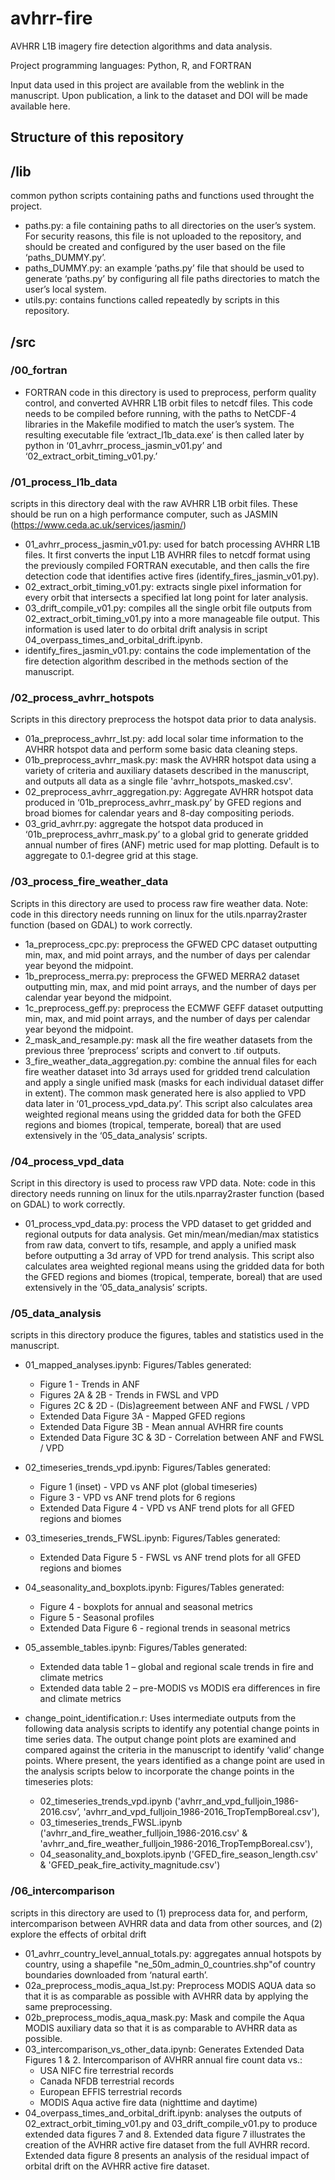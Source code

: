 # avhrr-fire

AVHRR L1B imagery fire detection algorithms and data analysis.

Project programming languages: Python, R, and FORTRAN

Input data used in this project are available from the weblink in the manuscript. Upon publication, a link to the dataset and DOI will be made available here.

## Structure of this repository
## /lib
common python scripts containing paths and functions used throught the project.

- paths.py: a file containing paths to all directories on the user’s system. For security reasons, this file is not uploaded to the repository, and should be created and configured by the user based on the file ‘paths_DUMMY.py’.
- paths_DUMMY.py: an example ‘paths.py’ file that should be used to generate ‘paths.py’ by configuring all file paths directories to match the user’s local system. 
- utils.py: contains functions called repeatedly by scripts in this repository. 

## /src
### /00_fortran
- FORTRAN code in this directory is used to preprocess, perform quality control, and converted AVHRR L1B orbit files to netcdf files. This code needs to be compiled before running, with the paths to NetCDF-4 libraries in the Makefile modified to match the user’s system. The resulting executable file ‘extract_l1b_data.exe’ is then called later by python in ‘01_avhrr_process_jasmin_v01.py’ and ‘02_extract_orbit_timing_v01.py.’

### /01_process_l1b_data
scripts in this directory deal with the raw AVHRR L1B orbit files. These should be run on a high performance computer, such as JASMIN (https://www.ceda.ac.uk/services/jasmin/)
- 01_avhrr_process_jasmin_v01.py: used for batch processing AVHRR L1B files. It first converts the input L1B AVHRR files to netcdf format using the previously compiled FORTRAN executable, and then calls the fire detection code that identifies active fires (identify_fires_jasmin_v01.py).
- 02_extract_orbit_timing_v01.py: extracts single pixel information for every orbit that intersects a specified lat long point for later analysis.
- 03_drift_compile_v01.py: compiles all the single orbit file outputs from 02_extract_orbit_timing_v01.py into a more manageable file output. This information is used later to do orbital drift analysis in script 04_overpass_times_and_orbital_drift.ipynb.
- identify_fires_jasmin_v01.py: contains the code implementation of the fire detection algorithm described in the methods section of the manuscript.

### /02_process_avhrr_hotspots
Scripts in this directory preprocess the hotspot data prior to data analysis.
- 01a_preprocess_avhrr_lst.py: add local solar time information to the AVHRR hotspot data and perform some basic data cleaning steps.
- 01b_preprocess_avhrr_mask.py: mask the AVHRR hotspot data using a variety of criteria and auxiliary datasets described in the manuscript, and outputs all data as  a single file 'avhrr_hotspots_masked.csv'.
- 02_preprocess_avhrr_aggregation.py: Aggregate AVHRR hotspot data produced in ‘01b_preprocess_avhrr_mask.py’ by GFED regions and broad biomes for calendar years and 8-day compositing periods.
- 03_grid_avhrr.py: aggregate the hotspot data produced in ‘01b_preprocess_avhrr_mask.py’ to a global grid to generate gridded annual number of fires (ANF) metric used for map plotting. Default is to aggregate to 0.1-degree grid at this stage. 

### /03_process_fire_weather_data
Scripts in this directory are used to process raw fire weather  data. Note: code in this directory needs running on linux for the utils.nparray2raster function (based on GDAL)  to work correctly.
- 1a_preprocess_cpc.py: preprocess the GFWED CPC dataset outputting min, max, and mid point arrays, and the number of days per calendar year beyond the midpoint. 
- 1b_preprocess_merra.py: preprocess the GFWED MERRA2 dataset outputting min, max, and mid point arrays, and the number of days per calendar year beyond the midpoint. 
- 1c_preprocess_geff.py: preprocess the ECMWF GEFF dataset outputting min, max, and mid point arrays, and the number of days per calendar year beyond the midpoint. 
- 2_mask_and_resample.py: mask all the fire weather datasets  from the previous three ‘preprocess’ scripts and convert to .tif outputs. 
- 3_fire_weather_data_aggregation.py: combine the annual files for each fire weather dataset into 3d arrays used for gridded trend calculation and apply a single unified mask (masks for each individual dataset differ in extent). The common mask generated here is also applied to VPD data later in ‘01_process_vpd_data.py’. This script also calculates area weighted regional means using the gridded data for both the GFED regions and biomes (tropical, temperate, boreal) that are used extensively in the ‘05_data_analysis’ scripts. 

### /04_process_vpd_data
Script in this directory is used to process raw VPD data. Note: code in this directory needs running on linux for the utils.nparray2raster function (based on GDAL)  to work correctly.
- 01_process_vpd_data.py: process the VPD dataset to get gridded and regional outputs for data analysis. Get min/mean/median/max statistics from raw data, convert to tifs, resample, and apply a unified mask before outputting  a 3d array of VPD for trend analysis. This script also calculates area weighted regional means using the gridded data for both the GFED regions and biomes (tropical, temperate, boreal) that are used extensively in the ‘05_data_analysis’ scripts. 

### /05_data_analysis
scripts in this directory produce the figures, tables and statistics used in the manuscript.
- 01_mapped_analyses.ipynb: Figures/Tables generated:
  - Figure 1 - Trends in ANF 
  - Figures 2A & 2B - Trends in FWSL and VPD 
  - Figures 2C & 2D - (Dis)agreement between ANF and FWSL / VPD 
  - Extended Data Figure 3A - Mapped GFED regions 
  - Extended Data Figure 3B - Mean annual AVHRR fire counts  
  - Extended Data Figure 3C & 3D - Correlation between ANF and FWSL / VPD 
- 02_timeseries_trends_vpd.ipynb: Figures/Tables generated:
  - Figure 1 (inset) - VPD vs ANF plot (global timeseries)
  - Figure 3 - VPD vs ANF trend plots for 6 regions
  - Extended Data Figure 4 - VPD vs ANF trend plots for all GFED regions and biomes
- 03_timeseries_trends_FWSL.ipynb: Figures/Tables generated:
  - Extended Data Figure 5 - FWSL vs ANF trend plots for all GFED regions and biomes
- 04_seasonality_and_boxplots.ipynb: Figures/Tables generated:
  - Figure 4 - boxplots for annual and seasonal metrics
  - Figure 5 - Seasonal profiles
  - Extended Data Figure 6 - regional trends in seasonal metrics
- 05_assemble_tables.ipynb: Figures/Tables generated:
  - Extended data table 1 – global and regional scale trends in fire and climate metrics
  - Extended data table 2 – pre-MODIS vs MODIS era differences in fire and climate metrics

- change_point_identification.r: Uses intermediate outputs from the following data analysis scripts to identify any potential change points in time series data. The output change point plots are examined and compared against the criteria in the manuscript to identify ‘valid’ change points. Where present, the years identified as a change point are used in the analysis scripts below to incorporate the change points in the timeseries plots:
  - 02_timeseries_trends_vpd.ipynb ('avhrr_and_vpd_fulljoin_1986-2016.csv’, 'avhrr_and_vpd_fulljoin_1986-2016_TropTempBoreal.csv'),  
  - 03_timeseries_trends_FWSL.ipynb ('avhrr_and_fire_weather_fulljoin_1986-2016.csv' & 'avhrr_and_fire_weather_fulljoin_1986-2016_TropTempBoreal.csv'), 
  - 04_seasonality_and_boxplots.ipynb ('GFED_fire_season_length.csv' & 'GFED_peak_fire_activity_magnitude.csv')

### /06_intercomparison
scripts in this directory are used to (1) preprocess data for, and perform, intercomparison between AVHRR data and data from other sources, and (2) explore the effects of orbital drift

- 01_avhrr_country_level_annual_totals.py: aggregates annual hotspots by country, using a shapefile "ne_50m_admin_0_countries.shp"of country boundaries downloaded from ‘natural earth’. 
- 02a_preprocess_modis_aqua_lst.py: Preprocess MODIS AQUA data so that it is as comparable as possible with AVHRR data by applying the same preprocessing.
- 02b_preprocess_modis_aqua_mask.py: Mask and compile the Aqua MODIS auxiliary data so that it is as comparable to AVHRR data as possible.
- 03_intercomparison_vs_other_data.ipynb: Generates Extended Data Figures 1 & 2. Intercomparison of AVHRR annual fire count data vs.:
  - USA NIFC fire terrestrial records
  - Canada NFDB terrestrial records
  - European EFFIS terrestrial records 
  - MODIS Aqua active fire data (nighttime and daytime)
- 04_overpass_times_and_orbital_drift.ipynb: analyses the outputs of 02_extract_orbit_timing_v01.py and 03_drift_compile_v01.py to produce extended data figures 7 and 8. Extended data figure 7 illustrates the creation of the AVHRR active fire dataset from the full AVHRR record. Extended data figure 8 presents an analysis of the residual impact of orbital drift on the AVHRR active fire dataset.


